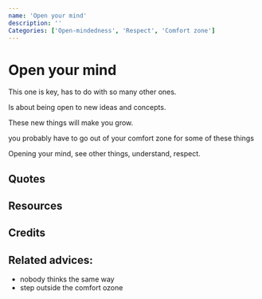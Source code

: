 ```yaml
---
name: 'Open your mind'
description: ''
Categories: ['Open-mindedness', 'Respect', 'Comfort zone']
---
```

# Open your mind

This one is key, has to do with so many other ones.

Is about being open to new ideas and concepts.

These new things will make you grow.

you probably have to go out of your comfort zone for some of these things
    
Opening your mind, see other things, understand, respect.

## Quotes

## Resources

## Credits

## Related advices:

- nobody thinks the same way
- step outside the comfort ozone
